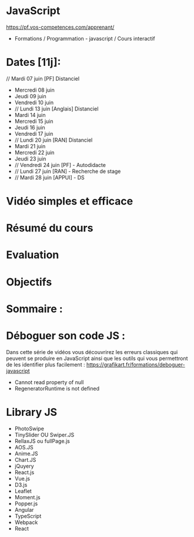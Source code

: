 # JavaScript
https://pf.vos-competences.com/apprenant/
- Formations / Programmation - javascript / Cours interactif

# Dates [11j]:
// Mardi 07 juin [PF] Distanciel
- Mercredi 08 juin
- Jeudi 09 juin
- Vendredi 10 juin
- // Lundi 13 juin [Anglais] Distanciel
- Mardi 14 juin
- Mercredi 15 juin
- Jeudi 16 juin
- Vendredi 17 juin
- // Lundi 20 juin [RAN] Distanciel
- Mardi 21 juin
- Mercredi 22 juin
- Jeudi 23 juin
- // Vendredi 24 juin [PF] - Autodidacte
- // Lundi 27 juin [RAN] - Recherche de stage 
- // Mardi 28 juin [APPUI] - DS

# Vidéo simples et efficace

# Résumé du cours

# Evaluation 

# Objectifs

# Sommaire :


# Déboguer son code JS :
Dans cette série de vidéos vous découvrirez les erreurs classiques qui peuvent se produire en JavaScript ainsi que les outils qui vous permettront de les identifier plus facilement : https://grafikart.fr/formations/deboguer-javascript
-  Cannot read property of null 
-  RegeneratorRuntime is not defined 

# Library JS
- PhotoSwipe
- TinySlider OU Swiper.JS
- RellaxJS ou fullPage.js
- AOS.JS
- Anime.JS
- Chart.JS
- jQuyery
- React.js
- Vue.js
- D3.js
- Leaflet
- Moment.js
- Popper.js
- Angular
- TypeScript
- Webpack
- React
